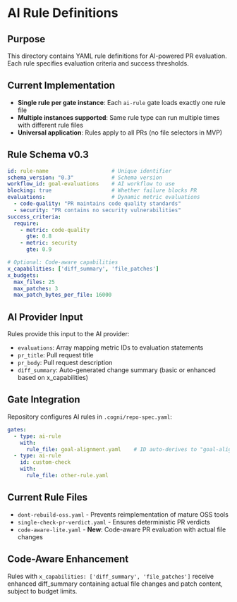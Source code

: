 # AI Rule Definitions

## Purpose
This directory contains YAML rule definitions for AI-powered PR evaluation. Each rule specifies evaluation criteria and success thresholds.

## Current Implementation  
- **Single rule per gate instance**: Each `ai-rule` gate loads exactly one rule file
- **Multiple instances supported**: Same rule type can run multiple times with different rule files
- **Universal application**: Rules apply to all PRs (no file selectors in MVP)

## Rule Schema v0.3
```yaml
id: rule-name                    # Unique identifier
schema_version: "0.3"            # Schema version  
workflow_id: goal-evaluations    # AI workflow to use
blocking: true                   # Whether failure blocks PR
evaluations:                     # Dynamic metric evaluations
  - code-quality: "PR maintains code quality standards"
  - security: "PR contains no security vulnerabilities"
success_criteria:
  require:
    - metric: code-quality
      gte: 0.8
    - metric: security  
      gte: 0.9

# Optional: Code-aware capabilities
x_capabilities: ['diff_summary', 'file_patches']
x_budgets:
  max_files: 25
  max_patches: 3
  max_patch_bytes_per_file: 16000
```

## AI Provider Input
Rules provide this input to the AI provider:
- `evaluations`: Array mapping metric IDs to evaluation statements
- `pr_title`: Pull request title
- `pr_body`: Pull request description  
- `diff_summary`: Auto-generated change summary (basic or enhanced based on x_capabilities)

## Gate Integration
Repository configures AI rules in `.cogni/repo-spec.yaml`:
```yaml
gates:
  - type: ai-rule
    with:
      rule_file: goal-alignment.yaml    # ID auto-derives to "goal-alignment"
  - type: ai-rule
    id: custom-check
    with:
      rule_file: other-rule.yaml
```

## Current Rule Files
- `dont-rebuild-oss.yaml` - Prevents reimplementation of mature OSS tools
- `single-check-pr-verdict.yaml` - Ensures deterministic PR verdicts
- `code-aware-lite.yaml` - **New**: Code-aware PR evaluation with actual file changes

## Code-Aware Enhancement
Rules with `x_capabilities: ['diff_summary', 'file_patches']` receive enhanced diff_summary containing actual file changes and patch content, subject to budget limits.